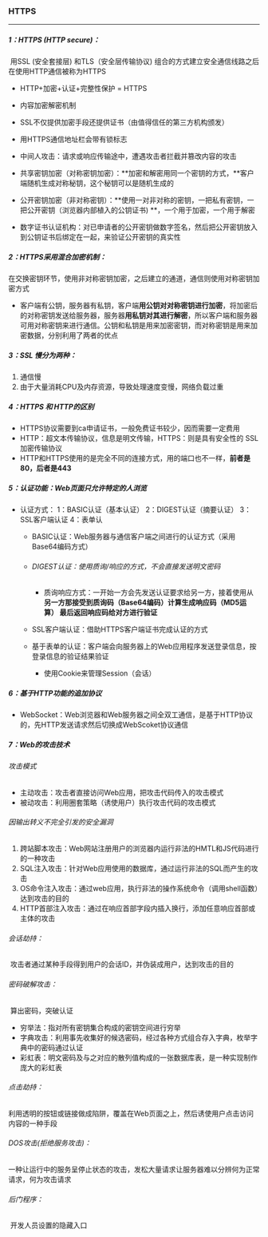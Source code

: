### HTTPS

------

##### 1：HTTPS (HTTP secure)：

​	用SSL (安全套接层) 和TLS（安全层传输协议) 组合的方式建立安全通信线路之后在使用HTTP通信被称为HTTPS

- HTTP+加密+认证+完整性保护 = HTTPS
- 内容加密解密机制
- SSL不仅提供加密手段还提供证书（由值得信任的第三方机构颁发）
- 用HTTPS通信地址栏会带有锁标志

- 中间人攻击：请求或响应传输途中，遭遇攻击者拦截并篡改内容的攻击
- 共享密钥加密（对称密钥加密）：**加密和解密用同一个密钥的方式，**客户端随机生成对称秘钥，这个秘钥可以是随机生成的
- 公开密钥加密（非对称密钥）：**使用一对非对称的密钥，一把私有密钥，一把公开密钥（浏览器内部植入的公钥证书) **，一个用于加密，一个用于解密
- 数字证书认证机构：对已申请者的公开密钥做数字签名，然后把公开密钥放入到公钥证书后绑定在一起，来验证公开密钥的真实性

##### 2：HTTPS采用混合加密机制：

​	在交换密钥环节，使用非对称密钥加密，之后建立的通道，通信则使用对称密钥加密方式

- 客户端有公钥，服务器有私钥，客户端**用公钥对对称密钥进行加密**，将加密后的对称密钥发送给服务器，服务器**用私钥对其进行解密**，所以客户端和服务器可用对称密钥来进行通信。公钥和私钥是用来加密密钥，而对称密钥是用来加密数据，分别利用了两者的优点

##### 3：SSL 慢分为两种：

1. 通信慢
2. 由于大量消耗CPU及内存资源，导致处理速度变慢，网络负载过重

##### 4：HTTPS 和 HTTP的区别

- HTTPS协议需要到ca申请证书，一般免费证书较少，因而需要一定费用
- HTTP：超文本传输协议，信息是明文传输，HTTPS：则是具有安全性的 SSL 加密传输协议
- HTTP和HTTPS使用的是完全不同的连接方式，用的端口也不一样，**前者是80，后者是443**

##### 5：认证功能：Web页面只允许特定的人浏览

- 认证方式： 1：BASIC认证（基本认证） 2：DIGEST认证（摘要认证） 3：SSL客户端认证 4：表单认

  - BASIC认证：Web服务器与通信客户端之间进行的认证方式（采用Base64编码方式）

  - ###### DIGEST认证：使用质询/响应的方式，不会直接发送明文密码

    - 质询响应方式：一开始一方会先发送认证要求给另一方，接着使用从**另一方那接受到质询码（Base64编码）计算生成响应码（MD5运算） 最后返回响应码给对方进行验证**

  - SSL客户端认证：借助HTTPS客户端证书完成认证的方式

  - 基于表单的认证：客户端会向服务器上的Web应用程序发送登录信息，按登录信息的验证结果验证

    - 使用Cookie来管理Session（会话）

##### 6：基于HTTP功能的追加协议

- WebSocket：Web浏览器和Web服务器之间全双工通信，是基于HTTP协议的，先HTTP发送请求然后切换成WebScoket协议通信


##### 7：Web的攻击技术

###### 攻击模式

- 主动攻击：攻击者直接访问Web应用，把攻击代码传入的攻击模式
- 被动攻击：利用圈套策略（诱使用户）执行攻击代码的攻击模式

###### 因输出转义不完全引发的安全漏洞 

1. 跨站脚本攻击：Web网站注册用户的浏览器内运行非法的HMTL和JS代码进行的一种攻击 
2. SQL注入攻击：针对Web应用使用的数据库，通过运行非法的SQL而产生的攻击
3. OS命令注入攻击：通过web应用，执行非法的操作系统命令（调用shell函数）达到攻击的目的
4. HTTP首部注入攻击：通过在响应首部字段内插入换行，添加任意响应首部或主体的攻击

###### 会话劫持：

​	攻击者通过某种手段得到用户的会话ID，并伪装成用户，达到攻击的目的

###### 密码破解攻击：

​	算出密码，突破认证

- 穷举法：指对所有密钥集合构成的密钥空间进行穷举 
- 字典攻击：利用事先收集好的候选密码，经过各种方式组合存入字典，枚举字典中的密码通过认证 
- 彩虹表：明文密码及与之对应的散列值构成的一张数据库表，是一种实现制作庞大的彩虹表

###### 点击劫持：

​	利用透明的按钮或链接做成陷阱，覆盖在Web页面之上，然后诱使用户点击访问内容的一种手段

###### DOS攻击(拒绝服务攻击)：

​	一种让运行中的服务呈停止状态的攻击，发松大量请求让服务器难以分辨何为正常请求，何为攻击请求

###### 后门程序：

​	开发人员设置的隐藏入口